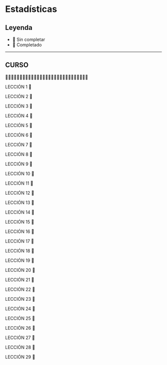 # Estadísticas

## Leyenda
* 💚 Sin completar
* 🔴 Completado
---

## CURSO

💚💚🔴🔴🔴🔴🔴🔴🔴🔴🔴🔴🔴🔴🔴🔴🔴🔴🔴🔴🔴🔴🔴🔴🔴🔴🔴🔴🔴

LECCIÓN 1 💚

LECCIÓN 2 💚

LECCIÓN 3 🔴

LECCIÓN 4 🔴

LECCIÓN 5 🔴

LECCIÓN 6 🔴

LECCIÓN 7 🔴

LECCIÓN 8 🔴

LECCIÓN 9 🔴

LECCIÓN 10 🔴

LECCIÓN 11 🔴

LECCIÓN 12 🔴

LECCIÓN 13 🔴

LECCIÓN 14 🔴

LECCIÓN 15 🔴

LECCIÓN 16 🔴

LECCIÓN 17 🔴

LECCIÓN 18 🔴

LECCIÓN 19 🔴

LECCIÓN 20 🔴

LECCIÓN 21 🔴

LECCIÓN 22 🔴

LECCIÓN 23 🔴

LECCIÓN 24 🔴

LECCIÓN 25 🔴

LECCIÓN 26 🔴

LECCIÓN 27 🔴

LECCIÓN 28 🔴

LECCIÓN 29 🔴
